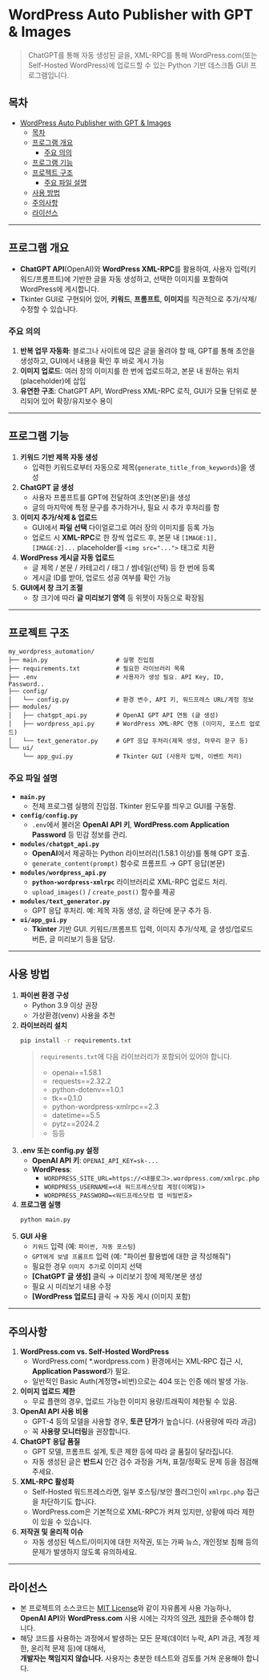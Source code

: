 # WordPress Auto Publisher with GPT & Images

> ChatGPT를 통해 자동 생성된 글을, XML-RPC를 통해 WordPress.com(또는 Self-Hosted WordPress)에 업로드할 수 있는 Python 기반 데스크톱 GUI 프로그램입니다.

## 목차
- [WordPress Auto Publisher with GPT \& Images](#wordpress-auto-publisher-with-gpt--images)
  - [목차](#목차)
  - [프로그램 개요](#프로그램-개요)
    - [주요 의의](#주요-의의)
  - [프로그램 기능](#프로그램-기능)
  - [프로젝트 구조](#프로젝트-구조)
    - [주요 파일 설명](#주요-파일-설명)
  - [사용 방법](#사용-방법)
  - [주의사항](#주의사항)
  - [라이선스](#라이선스)

---

## 프로그램 개요

- **ChatGPT API**(OpenAI)와 **WordPress XML-RPC**를 활용하여, 사용자 입력(키워드/프롬프트)에 기반한 글을 자동 생성하고, 선택한 이미지를 포함하여 WordPress에 게시합니다.  
- Tkinter GUI로 구현되어 있어, **키워드**, **프롬프트**, **이미지**를 직관적으로 추가/삭제/수정할 수 있습니다.  

### 주요 의의
1. **반복 업무 자동화**: 블로그나 사이트에 많은 글을 올려야 할 때, GPT를 통해 초안을 생성하고, GUI에서 내용을 확인 후 바로 게시 가능  
2. **이미지 업로드**: 여러 장의 이미지를 한 번에 업로드하고, 본문 내 원하는 위치(placeholder)에 삽입  
3. **유연한 구조**: ChatGPT API, WordPress XML-RPC 로직, GUI가 모듈 단위로 분리되어 있어 확장/유지보수 용이  

---

## 프로그램 기능

1. **키워드 기반 제목 자동 생성**  
   - 입력한 키워드로부터 자동으로 제목(`generate_title_from_keywords`)을 생성  
2. **ChatGPT 글 생성**  
   - 사용자 프롬프트를 GPT에 전달하여 초안(본문)을 생성  
   - 글의 마지막에 특정 문구를 추가하거나, 필요 시 추가 후처리를 함  
3. **이미지 추가/삭제 & 업로드**  
   - GUI에서 **파일 선택** 다이얼로그로 여러 장의 이미지를 등록 가능  
   - 업로드 시 **XML-RPC**로 한 장씩 업로드 후, 본문 내 `[IMAGE:1], [IMAGE:2]...` placeholder를 `<img src="...">` 태그로 치환  
4. **WordPress 게시글 자동 업로드**  
   - 글 제목 / 본문 / 카테고리 / 태그 / 썸네일(선택) 등 한 번에 등록  
   - 게시글 ID를 받아, 업로드 성공 여부를 확인 가능  
5. **GUI에서 창 크기 조절**  
   - 창 크기에 따라 **글 미리보기 영역** 등 위젯이 자동으로 확장됨  

---

## 프로젝트 구조

```
my_wordpress_automation/
├── main.py                   # 실행 진입점
├── requirements.txt          # 필요한 라이브러리 목록
├── .env                      # 사용자가 생성 필요. API Key, ID, Password..
├── config/
│   └── config.py             # 환경 변수, API 키, 워드프레스 URL/계정 정보
├── modules/
│   ├── chatgpt_api.py        # OpenAI GPT API 연동 (글 생성)
│   ├── wordpress_api.py      # WordPress XML-RPC 연동 (이미지, 포스트 업로드)
│   └── text_generator.py     # GPT 응답 후처리(제목 생성, 마무리 문구 등)
└── ui/
    └── app_gui.py            # Tkinter GUI (사용자 입력, 이벤트 처리)
```

### 주요 파일 설명

- **`main.py`**  
  - 전체 프로그램 실행의 진입점. Tkinter 윈도우를 띄우고 GUI를 구동함.  
- **`config/config.py`**  
  - `.env`에서 불러온 **OpenAI API 키**, **WordPress.com Application Password** 등 민감 정보를 관리.  
- **`modules/chatgpt_api.py`**  
  - **OpenAI**에서 제공하는 Python 라이브러리(1.58.1 이상)를 통해 GPT 호출.  
  - `generate_content(prompt)` 함수로 프롬프트 → GPT 응답(본문)  
- **`modules/wordpress_api.py`**  
  - **`python-wordpress-xmlrpc`** 라이브러리로 XML-RPC 업로드 처리.  
  - `upload_images()` / `create_post()` 함수를 제공  
- **`modules/text_generator.py`**  
  - GPT 응답 후처리. 예: 제목 자동 생성, 글 하단에 문구 추가 등.  
- **`ui/app_gui.py`**  
  - **Tkinter** 기반 GUI. 키워드/프롬프트 입력, 이미지 추가/삭제, 글 생성/업로드 버튼, 글 미리보기 등을 담당.  

---

## 사용 방법

1. **파이썬 환경 구성**  
   - Python 3.9 이상 권장  
   - 가상환경(venv) 사용을 추천
2. **라이브러리 설치**  
   ```bash
   pip install -r requirements.txt
   ```
   > `requirements.txt`에 다음 라이브러리가 포함되어 있어야 합니다.  
   > - openai==1.58.1
   > - requests==2.32.2
   > - python-dotenv==1.0.1
   > - tk==0.1.0
   > - python-wordpress-xmlrpc==2.3
   > - datetime==5.5
   > - pytz==2024.2
   > - 등등
3. **.env 또는 config.py 설정**  
   - **OpenAI API 키**: `OPENAI_API_KEY=sk-...`  
   - **WordPress**:  
     - `WORDPRESS_SITE_URL=https://<내블로그>.wordpress.com/xmlrpc.php`  
     - `WORDPRESS_USERNAME=<내 워드프레스닷컴 계정(이메일)>`  
     - `WORDPRESS_PASSWORD=<워드프레스닷컴 앱 비밀번호>`  
4. **프로그램 실행**  
   ```bash
   python main.py
   ```
5. **GUI 사용**  
   - `키워드` 입력 (예: `파이썬, 자동 포스팅`)  
   - `GPT에게 보낼 프롬프트` 입력 (예: "파이썬 활용법에 대한 글 작성해줘")  
   - 필요한 경우 `이미지 추가`로 이미지 선택  
   - **[ChatGPT 글 생성]** 클릭 → 미리보기 창에 제목/본문 생성  
   - 필요 시 미리보기 내용 수정  
   - **[WordPress 업로드]** 클릭 → 자동 게시 (이미지 포함)  

---

## 주의사항

1. **WordPress.com vs. Self-Hosted WordPress**  
   - WordPress.com( \*.wordpress.com ) 환경에서는 XML-RPC 접근 시, **Application Password**가 필요.  
   - 일반적인 Basic Auth(계정명+비번)으로는 404 또는 인증 에러 발생 가능.  
2. **이미지 업로드 제한**  
   - 무료 플랜의 경우, 업로드 가능한 이미지 용량/트래픽이 제한될 수 있음.  
3. **OpenAI API 사용 비용**  
   - GPT-4 등의 모델을 사용할 경우, **토큰 단가**가 높습니다. (사용량에 따라 과금)  
   - 꼭 **사용량 모니터링**을 권장합니다.  
4. **ChatGPT 응답 품질**  
   - GPT 모델, 프롬프트 설계, 토큰 제한 등에 따라 글 품질이 달라집니다.  
   - 자동 생성된 글은 **반드시** 인간 검수 과정을 거쳐, 표절/정확도 문제 등을 점검해주세요.  
5. **XML-RPC 활성화**  
   - Self-Hosted 워드프레스라면, 일부 호스팅/보안 플러그인이 `xmlrpc.php` 접근을 차단하기도 합니다.  
   - WordPress.com은 기본적으로 XML-RPC가 켜져 있지만, 상황에 따라 제한이 있을 수 있습니다.  
6. **저작권 및 윤리적 이슈**  
   - 자동 생성된 텍스트/이미지에 대한 저작권, 또는 가짜 뉴스, 개인정보 침해 등의 문제가 발생하지 않도록 유의하세요.  

---

## 라이선스

- 본 프로젝트의 소스코드는 [MIT License](https://opensource.org/licenses/MIT)와 같이 자유롭게 사용 가능하나,  
  **OpenAI API**와 **WordPress.com** 사용 시에는 각자의 [약관](https://openai.com/policies/terms-of-use), [제한](https://wordpress.com/tos)을 준수해야 합니다.  
- 해당 코드를 사용하는 과정에서 발생하는 모든 문제(데이터 누락, API 과금, 계정 제한, 윤리적 문제 등)에 대해서,  
  **개발자는 책임지지 않습니다.** 사용자는 충분한 테스트와 검토를 거쳐 운용해야 합니다.